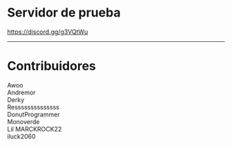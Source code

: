 # Servidor de prueba

https://discord.gg/g3VQtWu

---

# Contribuidores

Awoo  
Andremor  
Derky  
Ressssssssssssss  
DonutProgrammer  
Monoverde  
Lil MARCKROCK22  
iluck2060

